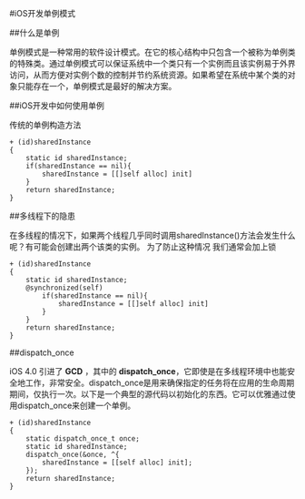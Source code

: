 #iOS开发单例模式

##什么是单例
   
单例模式是一种常用的软件设计模式。在它的核心结构中只包含一个被称为单例类的特殊类。通过单例模式可以保证系统中一个类只有一个实例而且该实例易于外界访问，从而方便对实例个数的控制并节约系统资源。如果希望在系统中某个类的对象只能存在一个，单例模式是最好的解决方案。

##iOS开发中如何使用单例
	


传统的单例构造方法

	+ (id)sharedInstance
	{
	    static id sharedInstance;
	 	if(sharedInstance == nil){
	 		sharedInstance = [[]self alloc] init]
	 	}
	    return sharedInstance;
	}
##多线程下的隐患

在多线程的情况下，如果两个线程几乎同时调用sharedInstance()方法会发生什么呢？有可能会创建出两个该类的实例。	为了防止这种情况 我们通常会加上锁

	+ (id)sharedInstance
	{
	    static id sharedInstance;
	    @synchronized(self)
   		 	if(sharedInstance == nil){
		 		sharedInstance = [[]self alloc] init]
		 	}			
      	}
	    return sharedInstance;
	}
	


##dispatch_once

iOS 4.0 引进了 **GCD** ，其中的 **dispatch_once**，它即使是在多线程环境中也能安全地工作，非常安全。dispatch_once是用来确保指定的任务将在应用的生命周期期间，仅执行一次。以下是一个典型的源代码以初始化的东西。它可以优雅通过使用dispatch_once来创建一个单例。

	+ (id)sharedInstance
	{
	    static dispatch_once_t once;
	    static id sharedInstance;
	    dispatch_once(&once, ^{
	        sharedInstance = [[self alloc] init];
	    });
	    return sharedInstance;
	}
